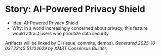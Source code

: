 # Story: AI-Powered Privacy Shield

- Idea: AI-Powered Privacy Shield
- Why: In a world increasingly concerned about privacy, this feature would attract users who prioritize data security.

Artifacts will be linked by CI (issue, commits, demos).
*Generated 2025-10-03T23:45:51.104629 by XMRT Consensus Builder.*
